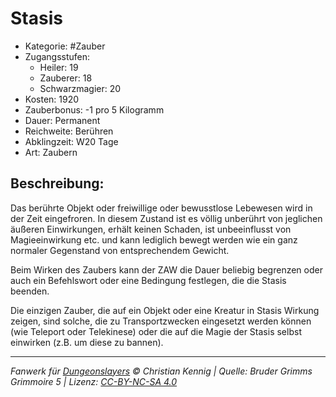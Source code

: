 # Stasis

- Kategorie: #Zauber
- Zugangsstufen:
  - Heiler: 19
  - Zauberer: 18
  - Schwarzmagier: 20
- Kosten: 1920
- Zauberbonus: -1 pro 5 Kilogramm
- Dauer: Permanent
- Reichweite: Berühren
- Abklingzeit: W20 Tage
- Art: Zaubern

## Beschreibung:

Das berührte Objekt oder freiwillige oder bewusstlose Lebewesen wird in der Zeit eingefroren. In diesem Zustand ist es völlig unberührt von jeglichen äußeren Einwirkungen, erhält keinen Schaden, ist unbeeinflusst von Magieeinwirkung etc. und kann lediglich bewegt werden wie ein ganz normaler Gegenstand von entsprechendem Gewicht.

Beim Wirken des Zaubers kann der ZAW die Dauer beliebig begrenzen oder auch ein Befehlswort oder eine Bedingung festlegen, die die Stasis beenden.

Die einzigen Zauber, die auf ein Objekt oder eine Kreatur in Stasis Wirkung zeigen, sind solche, die zu Transportzwecken eingesetzt werden können (wie Teleport oder Telekinese) oder die auf die Magie der Stasis selbst einwirken (z.B. um diese zu bannen).

---

_Fanwerk für [Dungeonslayers](https://www.dungeonslayers.net/) © Christian Kennig | Quelle: Bruder Grimms Grimmoire 5 | Lizenz: [CC-BY-NC-SA 4.0](https://creativecommons.org/licenses/by-nc-sa/4.0/deed.de)_
